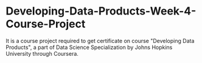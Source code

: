 # Developing-Data-Products-Week-4-Course-Project
It is a course project required to get certificate on course "Developing Data Products", a part of Data Science Specialization by Johns Hopkins University through Coursera.
